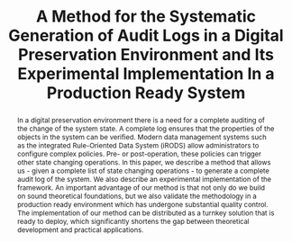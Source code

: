 ---
abstract: 'In a digital preservation environment there is a need for a complete auditing
  of the change of the system state. A complete log ensures that the properties of
  the objects in the system can be verified. Modern data management systems such as
  the integrated Rule-Oriented Data System (iRODS) allow administrators to configure
  complex policies. Pre- or

  post-operation, these policies can trigger other state changing operations. In this
  paper, we describe a method that allows us - given a complete list of state changing
  operations - to generate a complete audit log of the system. We

  also describe an experimental implementation of the framework. An important advantage
  of our method is that not only do we build on sound theoretical foundations, but
  we

  also validate the methodology in a production ready environment which has undergone
  substantial quality control.  The implementation of our method can be distributed
  as a

  turnkey solution that is ready to deploy, which significantly shortens the gap between
  theoretical development and practical applications.'
creators:
- Xu, Hao
- Coposky, Jason
- Bedard, Dan
- Ward, Jewel
- Russell, Terrell
- Rajasekar, Arcot
- Moore, Reagan
- Keller, Ben
- Greer, Zoey
date: null
document_url: https://services.phaidra.univie.ac.at/api/object/o:429566/download
grand_parent: iPRES
institutions: []
keywords:
- audit log
- production system
- implementation
- digital preser- vation
- policies
- automated log generation
landing_page_url: https://phaidra.univie.ac.at/o:429566
language: eng
layout: publication
license: CC BY 4.0 International
notes_url: null
parent: iPRES 2015
presentation_url: null
publication_type: paper
size: 147378
source_name: iPRES
title: A Method for the Systematic Generation of Audit Logs in a Digital Preservation
  Environment and Its Experimental Implementation In a Production Ready System
year: 2015
---